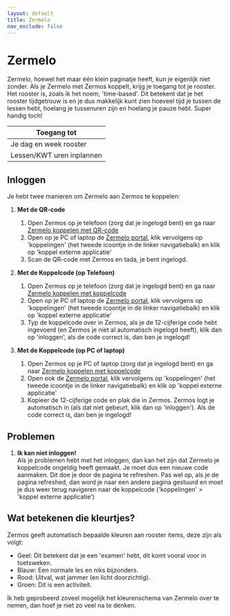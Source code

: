 ```yaml
---
layout: default
title: Zermelo
nav_exclude: false
---
```


# Zermelo

Zermelo, hoewel het maar één klein paginatje heeft, kun je eigenlijk niet zonder. Als je Zermelo met Zermos koppelt, krijg je toegang tot je rooster. Het rooster is, zoals ik het noem, 'time-based'. Dit betekent dat je het rooster tijdgetrouw is en je dus makkelijk kunt zien hoeveel tijd je tussen de lessen hebt, hoelang je tussenuren zijn en hoelang je pauze hebt. Super handig toch!

| Toegang tot               |
|---------------------------|
| Je dag en week rooster    |
| Lessen/KWT uren inplannen |

## Inloggen
Je hebt twee manieren om Zermelo aan Zermos te koppelen:

1. **Met de QR-code**
    1. Open Zermos op je telefoon (zorg dat je ingelogd bent) en ga naar [Zermelo koppelen met QR-code](https://zermos.kronk.tech/Koppelingen/Zermelo/Qr)
    2. Open op je PC of laptop de [Zermelo portal](https://ccg.zportal.nl/main), klik vervolgens op 'koppelingen' (het tweede icoontje in de linker navigatiebalk) en klik op 'koppel externe applicatie'
    3. Scan de QR-code met Zermos en tada, je bent ingelogd.

2. **Met de Koppelcode (op Telefoon)**
    1. Open Zermos op je telefoon (zorg dat je ingelogd bent) en ga naar [Zermelo koppelen met koppelcode](https://zermos.kronk.tech/Koppelingen/Zermelo/Code)
    2. Open op je PC of laptop de [Zermelo portal](https://ccg.zportal.nl/main), klik vervolgens op 'koppelingen' (het tweede icoontje in de linker navigatiebalk) en klik op 'koppel externe applicatie'
    3. Typ de koppelcode over in Zermos, als je de 12-cijferige code hebt ingevoerd (en Zermos je niet al automatisch ingelogd heeft), klik dan op 'inloggen', als de code correct is, dan ben je ingelogd!

3. **Met de Koppelcode (op PC of laptop)**
    1. Open Zermos op je PC of laptop (zorg dat je ingelogd bent) en ga naar [Zermelo koppelen met koppelcode](https://zermos.kronk.tech/Koppelingen/Zermelo/Code)
    2. Open ook de [Zermelo portal](https://ccg.zportal.nl/main), klik vervolgens op 'koppelingen' (het tweede icoontje in de linker navigatiebalk) en klik op 'koppel externe applicatie'
    3. Kopieer de 12-cijferige code en plak die in Zermos. Zermos logt je automatisch in (als dat niet gebeurt, klik dan op 'inloggen'). Als de code correct is, dan ben je ingelogd!

## Problemen
1. **Ik kan niet inloggen!**<br>
   Als je problemen hebt met het inloggen, dan kan het zijn dat Zermelo je koppelcode ongeldig heeft gemaakt. Je moet dus een nieuwe code aanmaken. Dit doe je door de pagina te refreshen. Pas wel op, als je de pagina refreshed, dan word je naar een andere pagina gestuurd en moet je dus weer terug navigeren naar de koppelcode ('koppelingen' > 'koppel externe applicatie')

## Wat betekenen die kleurtjes?
Zermos geeft automatisch bepaalde kleuren aan rooster items, deze zijn als volgt:
* Geel: Dit betekent dat je een 'examen' hebt, dit komt vooral voor in toetsweken.
* Blauw: Een normale les en niks bijzonders.
* Rood: Uitval, wat jammer (en licht doorzichtig).
* Groen: Dit is een activiteit.

Ik heb geprobeerd zoveel mogelijk het kleurenschema van Zermelo over te nemen, dan hoef je niet zo veel na te denken.
